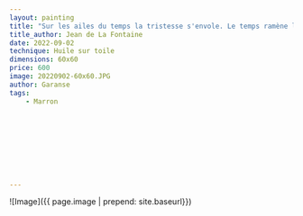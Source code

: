 ```yaml
---
layout: painting
title: "Sur les ailes du temps la tristesse s'envole. Le temps ramène les plaisirs."                               
title_author: Jean de La Fontaine 						  						 	 					                                         
date: 2022-09-02
technique: Huile sur toile 
dimensions: 60x60
price: 600
image: 20220902-60x60.JPG
author: Garanse
tags:
    - Marron

  
  
  
  
  
  
  
  
---
```

![Image]({{ page.image | prepend: site.baseurl}})



